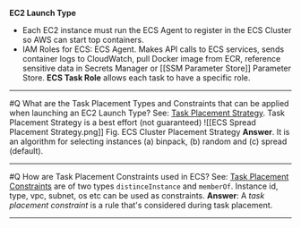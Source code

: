 **EC2 Launch Type**
- Each EC2 instance must run the ECS Agent to register in the ECS Cluster so AWS can start top containers.
- IAM Roles for ECS: ECS Agent. Makes API calls to ECS services, sends container logs to CloudWatch, pull Docker image from ECR, reference sensitive data in Secrets Manager or [[SSM Parameter Store]] Parameter Store. **ECS Task Role** allows each task to have a specific role.

---

#Q What are the Task Placement Types and Constraints that can be applied when launching an EC2 Launch Type?
See: [Task Placement Strategy](https://docs.aws.amazon.com/AmazonECS/latest/developerguide/task-placement-strategies.html).
Task Placement Strategy is a best effort (not guaranteed)
![[ECS Spread Placement Strategy.png]]
Fig. ECS Cluster Placement Strategy
**Answer**. It is an algorithm for selecting instances (a) binpack, (b) random and (c) spread (default).

---

#Q How are Task Placement Constraints used in ECS?
See: [Task Placement Constraints](https://docs.aws.amazon.com/AmazonECS/latest/developerguide/task-placement-constraints.html) are of two types `distinceInstance` and `memberOf`.  Instance id, type, vpc, subnet, os etc can be used as constraints.
**Answer**: A _task placement constraint_ is a rule that's considered during task placement.

---


